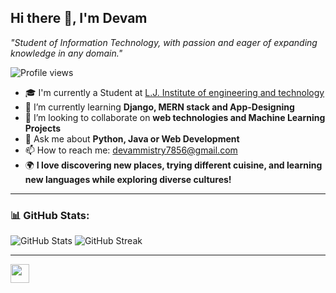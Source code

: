 ## Hi there 👋, I'm Devam

*"Student of Information Technology, with passion and eager of expanding knowledge in any domain."*

![Profile views](https://komarev.com/ghpvc/?username=devammistry&label=Profile%20views&color=0e75b6&style=flat) 

- 🎓 I'm currently a Student at [L.J. Institute of engineering and technology](https://ljku.edu.in/program/engineering-b-e-m-e-10)
- 🌱 I’m currently learning **Django, MERN stack and App-Designing**
- 🤝 I’m looking to collaborate on **web technologies and Machine Learning Projects**
- 💬 Ask me about **Python, Java or Web Development**
- 📫 How to reach me: [devammistry7856@gmail.com](mailto:devammistry7856@gmail.com)
- 🌍 **I love discovering new places, trying different cuisine, and learning new languages while exploring diverse cultures!**

---

### 📊 GitHub Stats:
![GitHub Stats](https://github-readme-stats.vercel.app/api?username=devammistry&show_icons=true&theme=dark)
![GitHub Streak](https://github-readme-streak-stats.herokuapp.com/?user=devammistry&theme=dark)

---

<a href="https://www.linkedin.com/in/devammistry/" target="_blank">
    <img src="https://cdn-icons-png.flaticon.com/512/174/174857.png" width="30" height="30">
</a>
